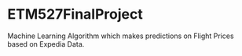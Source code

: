 # ETM527FinalProject
Machine Learning Algorithm which makes predictions on Flight Prices based on Expedia Data.

